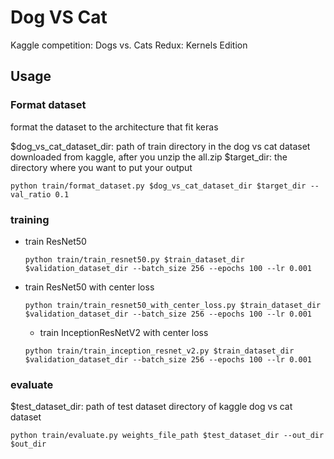 # Dog VS Cat
Kaggle competition: Dogs vs. Cats Redux: Kernels Edition

## Usage

### Format dataset

  format the dataset to the architecture that fit keras

  $dog_vs_cat_dataset_dir: path of train directory in the dog vs cat dataset downloaded from kaggle, after you unzip the all.zip
  $target_dir: the directory where you want to put your output

  ```shell
  python train/format_dataset.py $dog_vs_cat_dataset_dir $target_dir --val_ratio 0.1
  ```

### training

  - train ResNet50

    ```shell
    python train/train_resnet50.py $train_dataset_dir $validation_dataset_dir --batch_size 256 --epochs 100 --lr 0.001
    ```
  - train ResNet50 with center loss
    ```shell
    python train/train_resnet50_with_center_loss.py $train_dataset_dir $validation_dataset_dir --batch_size 256 --epochs 100 --lr 0.001
    ```

    - train InceptionResNetV2 with center loss
    ```shell
    python train/train_inception_resnet_v2.py $train_dataset_dir $validation_dataset_dir --batch_size 256 --epochs 100 --lr 0.001
    ```

### evaluate
  $test_dataset_dir: path of test dataset directory of kaggle dog vs cat dataset

  ```shell
  python train/evaluate.py weights_file_path $test_dataset_dir --out_dir $out_dir
  ```
